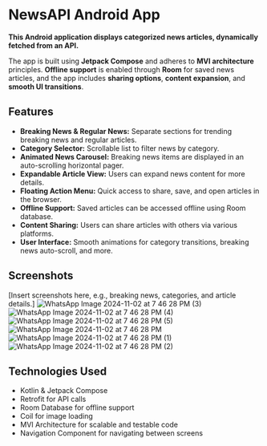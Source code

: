# NewsAPI Android App

**This Android application displays categorized news articles, dynamically fetched from an API.**

The app is built using **Jetpack Compose** and adheres to **MVI architecture** principles. **Offline support** is enabled through **Room** for saved news articles, and the app includes **sharing options**, **content expansion**, and **smooth UI transitions**.

## Features

* **Breaking News & Regular News:** Separate sections for trending breaking news and regular articles.
* **Category Selector:** Scrollable list to filter news by category.
* **Animated News Carousel:** Breaking news items are displayed in an auto-scrolling horizontal pager.
* **Expandable Article View:** Users can expand news content for more details.
* **Floating Action Menu:** Quick access to share, save, and open articles in the browser.
* **Offline Support:** Saved articles can be accessed offline using Room database.
* **Content Sharing:** Users can share articles with others via various platforms.
* **User Interface:** Smooth animations for category transitions, breaking news auto-scroll, and more.

## Screenshots

[Insert screenshots here, e.g., breaking news, categories, and article details.]
![WhatsApp Image 2024-11-02 at 7 46 28 PM (3)](https://github.com/user-attachments/assets/8db9b248-4fbd-4218-a92f-ec6c8ab30ca8)
![WhatsApp Image 2024-11-02 at 7 46 28 PM (4)](https://github.com/user-attachments/assets/0b5a5959-9adb-4fa6-827d-2083a8899ec5)
![WhatsApp Image 2024-11-02 at 7 46 28 PM (5)](https://github.com/user-attachments/assets/2168c734-101e-415f-a19c-f923a6744214)
![WhatsApp Image 2024-11-02 at 7 46 28 PM](https://github.com/user-attachments/assets/240ab43b-e8e4-4977-a43d-b19558564ca1)
![WhatsApp Image 2024-11-02 at 7 46 28 PM (1)](https://github.com/user-attachments/assets/97319d6c-57d8-464b-868c-e35a485c11a5)
![WhatsApp Image 2024-11-02 at 7 46 28 PM (2)](https://github.com/user-attachments/assets/406ac254-4d2c-4dba-ae6c-8197648d6921)

## Technologies Used

* Kotlin & Jetpack Compose
* Retrofit for API calls
* Room Database for offline support
* Coil for image loading
* MVI Architecture for scalable and testable code
* Navigation Component for navigating between screens
